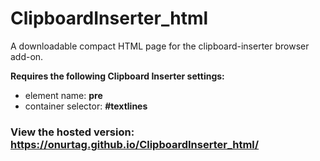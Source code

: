 # ClipboardInserter_html

A downloadable compact HTML page for the clipboard-inserter browser add-on.  

**Requires the following Clipboard Inserter settings:**  
- element name: **pre**
- container selector: **#textlines**


### View the hosted version: **https://onurtag.github.io/ClipboardInserter_html/**  

